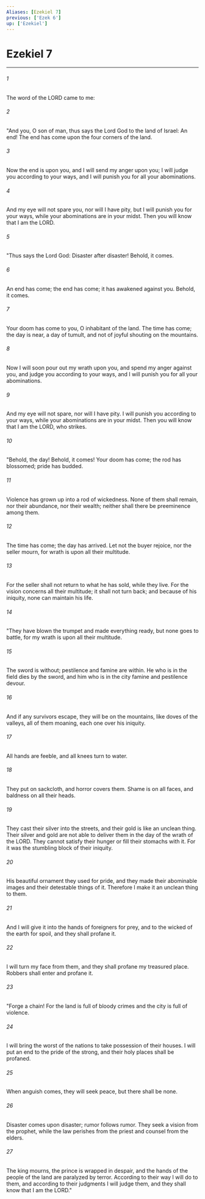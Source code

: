 ```yaml
---
Aliases: [Ezekiel 7]
previous: ['Ezek 6']
up: ['Ezekiel']
---
```

# Ezekiel 7

***

 

###### 1 
The word of the LORD came to me: 
 

###### 2 
"And you, O son of man, thus says the Lord God to the land of Israel: An end! The end has come upon the four corners of the land. 
 

###### 3 
Now the end is upon you, and I will send my anger upon you; I will judge you according to your ways, and I will punish you for all your abominations. 
 

###### 4 
And my eye will not spare you, nor will I have pity, but I will punish you for your ways, while your abominations are in your midst. Then you will know that I am the LORD.
 
 

###### 5 
"Thus says the Lord God: Disaster after disaster! Behold, it comes. 
 

###### 6 
An end has come; the end has come; it has awakened against you. Behold, it comes. 
 

###### 7 
Your doom has come to you, O inhabitant of the land. The time has come; the day is near, a day of tumult, and not of joyful shouting on the mountains. 
 

###### 8 
Now I will soon pour out my wrath upon you, and spend my anger against you, and judge you according to your ways, and I will punish you for all your abominations. 
 

###### 9 
And my eye will not spare, nor will I have pity. I will punish you according to your ways, while your abominations are in your midst. Then you will know that I am the LORD, who strikes.
 
 

###### 10 
"Behold, the day! Behold, it comes! Your doom has come; the rod has blossomed; pride has budded. 
 

###### 11 
Violence has grown up into a rod of wickedness. None of them shall remain, nor their abundance, nor their wealth; neither shall there be preeminence among them. 
 

###### 12 
The time has come; the day has arrived. Let not the buyer rejoice, nor the seller mourn, for wrath is upon all their multitude. 
 

###### 13 
For the seller shall not return to what he has sold, while they live. For the vision concerns all their multitude; it shall not turn back; and because of his iniquity, none can maintain his life.
 
 

###### 14 
"They have blown the trumpet and made everything ready, but none goes to battle, for my wrath is upon all their multitude. 
 

###### 15 
The sword is without; pestilence and famine are within. He who is in the field dies by the sword, and him who is in the city famine and pestilence devour. 
 

###### 16 
And if any survivors escape, they will be on the mountains, like doves of the valleys, all of them moaning, each one over his iniquity. 
 

###### 17 
All hands are feeble, and all knees turn to water. 
 

###### 18 
They put on sackcloth, and horror covers them. Shame is on all faces, and baldness on all their heads. 
 

###### 19 
They cast their silver into the streets, and their gold is like an unclean thing. Their silver and gold are not able to deliver them in the day of the wrath of the LORD. They cannot satisfy their hunger or fill their stomachs with it. For it was the stumbling block of their iniquity. 
 

###### 20 
His beautiful ornament they used for pride, and they made their abominable images and their detestable things of it. Therefore I make it an unclean thing to them. 
 

###### 21 
And I will give it into the hands of foreigners for prey, and to the wicked of the earth for spoil, and they shall profane it. 
 

###### 22 
I will turn my face from them, and they shall profane my treasured place. Robbers shall enter and profane it.
 
 

###### 23 
"Forge a chain! For the land is full of bloody crimes and the city is full of violence. 
 

###### 24 
I will bring the worst of the nations to take possession of their houses. I will put an end to the pride of the strong, and their holy places shall be profaned. 
 

###### 25 
When anguish comes, they will seek peace, but there shall be none. 
 

###### 26 
Disaster comes upon disaster; rumor follows rumor. They seek a vision from the prophet, while the law perishes from the priest and counsel from the elders. 
 

###### 27 
The king mourns, the prince is wrapped in despair, and the hands of the people of the land are paralyzed by terror. According to their way I will do to them, and according to their judgments I will judge them, and they shall know that I am the LORD."
 
